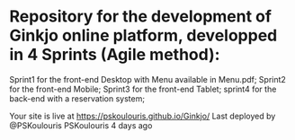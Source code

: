 # Repository for the development of Ginkjo online platform, developped in 4 Sprints (Agile method):
Sprint1 for the front-end Desktop with Menu available in Menu.pdf; 
Sprint2 for the front-end Mobile; 
Sprint3 for the front-end Tablet; 
sprint4 for the back-end with a reservation system;

Your site is live at https://pskoulouris.github.io/Ginkjo/
Last deployed by @PSKoulouris PSKoulouris 4 days ago




